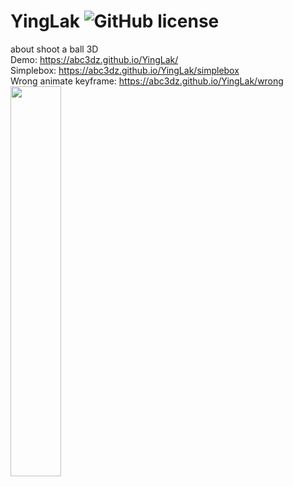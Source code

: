 # YingLak ![GitHub license](https://img.shields.io/badge/license-MIT-blue.svg)
about shoot a ball 3D
<br>Demo: https://abc3dz.github.io/YingLak/
<br>Simplebox: https://abc3dz.github.io/YingLak/simplebox
<br>Wrong animate keyframe: https://abc3dz.github.io/YingLak/wrong
<br><img src='https://abc3dz.github.io/YingLak/ss/comart.gif' width=40% hight=40%>
